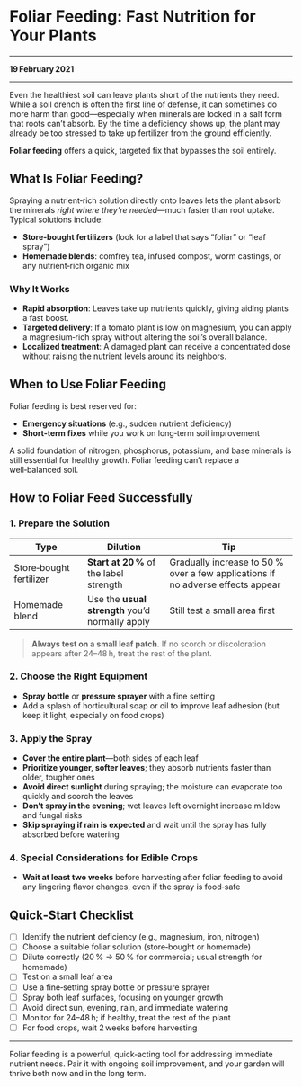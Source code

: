 # Foliar Feeding: Fast Nutrition for Your Plants  

---  
**19 February 2021**  

---

Even the healthiest soil can leave plants short of the nutrients they need.  
While a soil drench is often the first line of defense, it can sometimes do more harm than good—especially when minerals are locked in a salt form that roots can’t absorb. By the time a deficiency shows up, the plant may already be too stressed to take up fertilizer from the ground efficiently.  

**Foliar feeding** offers a quick, targeted fix that bypasses the soil entirely.

## What Is Foliar Feeding?

Spraying a nutrient‑rich solution directly onto leaves lets the plant absorb the minerals *right where they’re needed*—much faster than root uptake.  
Typical solutions include:

- **Store‑bought fertilizers** (look for a label that says “foliar” or “leaf spray”)
- **Homemade blends**: comfrey tea, infused compost, worm castings, or any nutrient‑rich organic mix

### Why It Works

- **Rapid absorption**: Leaves take up nutrients quickly, giving aiding plants a fast boost.
- **Targeted delivery**: If a tomato plant is low on magnesium, you can apply a magnesium‑rich spray without altering the soil’s overall balance.
- **Localized treatment**: A damaged plant can receive a concentrated dose without raising the nutrient levels around its neighbors.

## When to Use Foliar Feeding

Foliar feeding is best reserved for:

- **Emergency situations** (e.g., sudden nutrient deficiency)
- **Short‑term fixes** while you work on long‑term soil improvement

A solid foundation of nitrogen, phosphorus, potassium, and base minerals is still essential for healthy growth. Foliar feeding can’t replace a well‑balanced soil.

## How to Foliar Feed Successfully

### 1. Prepare the Solution

| **Type** | **Dilution** | **Tip** |
|----------|--------------|---------|
| Store‑bought fertilizer | **Start at 20 %** of the label strength | Gradually increase to 50 % over a few applications if no adverse effects appear |
| Homemade blend | Use the **usual strength** you’d normally apply | Still test a small area first |

> **Always test on a small leaf patch**. If no scorch or discoloration appears after 24–48 h, treat the rest of the plant.

### 2. Choose the Right Equipment

- **Spray bottle** or **pressure sprayer** with a fine setting  
- Add a splash of horticultural soap or oil to improve leaf adhesion (but keep it light, especially on food crops)

### 3. Apply the Spray

- **Cover the entire plant**—both sides of each leaf
- **Prioritize younger, softer leaves**; they absorb nutrients faster than older, tougher ones
- **Avoid direct sunlight** during spraying; the moisture can evaporate too quickly and scorch the leaves
- **Don’t spray in the evening**; wet leaves left overnight increase mildew and fungal risks
- **Skip spraying if rain is expected** and wait until the spray has fully absorbed before watering

### 4. Special Considerations for Edible Crops

- **Wait at least two weeks** before harvesting after foliar feeding to avoid any lingering flavor changes, even if the spray is food‑safe

## Quick‑Start Checklist

- [ ] Identify the nutrient deficiency (e.g., magnesium, iron, nitrogen)
- [ ] Choose a suitable foliar solution (store‑bought or homemade)
- [ ] Dilute correctly (20 % → 50 % for commercial; usual strength for homemade)
- [ ] Test on a small leaf area
- [ ] Use a fine‑setting spray bottle or pressure sprayer
- [ ] Spray both leaf surfaces, focusing on younger growth
- [ ] Avoid direct sun, evening, rain, and immediate watering
- [ ] Monitor for 24–48 h; if healthy, treat the rest of the plant
- [ ] For food crops, wait 2 weeks before harvesting

---

Foliar feeding is a powerful, quick‑acting tool for addressing immediate nutrient needs. Pair it with ongoing soil improvement, and your garden will thrive both now and in the long term.